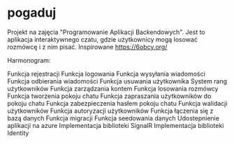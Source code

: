 # pogaduj

Projekt na zajęcia "Programowanie Aplikacji Backendowych". Jest to aplikacja interaktywnego czatu, gdzie użytkownicy mogą losować rozmówcę i z nim pisać. 
Inspirowane https://6obcy.org/

Harmonogram:

Funkcja rejestracji
Funkcja logowania
Funkcja wysyłania wiadomości
Funkcja odbierania wiadomości
Funkcja usuwania użytkownika
System rang użytkowników
Funkcja zarządzania kontem
Funkcja losowania rozmówcy
Funkcja tworzenia pokoju chatu
Funkcja zapraszania użytkowników do pokoju chatu
Funkcja zabezpieczenia hasłem pokoju chatu
Funkcja walidacji użytkowników
Funkcja autoryzacji użytkowników
Funkcja łączenia się z bazą danych
Funkcja migracji
Funkcja seedowania danych
Udostepnienie aplikacji na azure
Implementacja biblioteki SignalR
Implementacja biblioteki Identity
